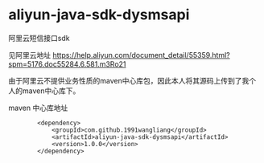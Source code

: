 # aliyun-java-sdk-dysmsapi

阿里云短信接口sdk

见阿里云地址 https://help.aliyun.com/document_detail/55359.html?spm=5176.doc55284.6.581.m3Ro21

由于阿里云不提供业务性质的maven中心库包，因此本人将其源码上传到了我个人的maven中心库下。

maven 中心库地址

```
		<dependency>
			<groupId>com.github.1991wangliang</groupId>
			<artifactId>aliyun-java-sdk-dysmsapi</artifactId>
			<version>1.0.0</version>
		</dependency>

```